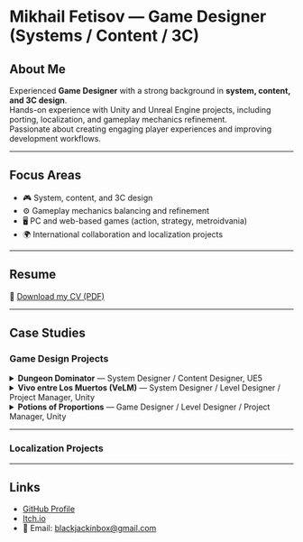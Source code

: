 # Mikhail Fetisov — Game Designer (Systems / Content / 3C)

<!--
This repository hosts my personal resume and portfolio site, available at:  
👉 [https://blackjackinbox.github.io](https://blackjackinbox.github.io)
-->

## About Me
Experienced **Game Designer** with a strong background in **system, content, and 3C design**.  
Hands-on experience with Unity and Unreal Engine projects, including porting, localization, and gameplay mechanics refinement.  
Passionate about creating engaging player experiences and improving development workflows.  

---

## Focus Areas
- 🎮 System, content, and 3C design  
- ⚙️ Gameplay mechanics balancing and refinement  
- 🖥️ PC and web-based games (action, strategy, metroidvania)  
- 🌍 International collaboration and localization projects  

---

## Resume
📄 [Download my CV (PDF)](CV_Mikhail_Fetisov.pdf)

---

## Case Studies

### Game Design Projects

<details>
  <summary><strong>Dungeon Dominator</strong> — System Designer / Content Designer, UE5</summary>

  <h4>About the Project:</h4>
  <p>
    A fantasy <strong>Dungeon management</strong> game developed in Unreal Engine 5 for PC.<br>
    Designed from a side-view, "ant-farm" perspective, focusing on base-building, exploration, and tactical encounters.<br>
    Currently in active production, developed by a small core team.
  </p>

  <h4>Role and Responsibilities:</h4>
  <ul>
    <li>System design: core player interaction, meta-progression, economy, and event logic</li>
    <li>Structured and maintained game design documentation</li>
    <li>Created balance sheets and coordinated integration between content and UI</li>
  </ul>

  <h4>Results:</h4>
  <ul>
    <li>Created clear, consistent documentation for complex gameplay systems and content features</li>
    <li>Improved overall design clarity and team communication</li>
  </ul>

  <h4>Project Materials</h4>
  <p>
    Publicly available gameplay footage and visual materials — including results of my design work — can be found on the official Telegram channel:<br>
    <a href="https://t.me/ShelterDungeongame" target="_blank">https://t.me/ShelterDungeongame</a>
  </p>

</details>

<details>
  <summary><strong>Vivo entre Los Muertos (VeLM)</strong> — System Designer / Level Designer / Project Manager, Unity</summary>

  <h4>About the Project</h4>
  <p>
    A 2D side-scrolling <strong>metroidvania</strong> inspired by <em>Pitfall</em>, <em>Ori</em>, and <em>Hollow Knight</em>, set in a <strong>Mesoamerican-inspired world</strong>.<br>
    Developed in Unity as a passion project without external funding.<br>
    The design included seven planned biomes, multiple boss encounters, and an emphasis on exploration and environmental storytelling.
  </p>

  <h4>Role and Responsibilities</h4>
  <ul>
    <li><strong>System Design:</strong> designed progression systems, player abilities, combat and resource mechanics</li>
    <li><strong>Level Design:</strong> created side-scrolling maps and gameplay flow for exploration and combat areas</li>
    <li><strong>Project Management:</strong> coordinated a small distributed team of artists and programmers, maintained development roadmap, feature priorities, and production milestones</li>
  </ul>

  <h4>Results</h4>
  <ul>
    <li>Completed a nearly finished <strong>vertical slice prototype</strong> showcasing core gameplay</li>
    <li>Fully developed and content-complete biome <strong>“House of Fire”</strong> with unique mechanics and visual identity</li>
  </ul>

<h4>Project Materials</h4>
<p>Screenshots and gameplay videos from the prototype:</p>

<p>
  <a href="images/photo_2023-06-26_15-11-11.jpg" target="_blank">
    <img src="images/photo_2023-06-26_15-11-11.jpg" alt="Vivo entre Los Muertos — Screenshot 1" width="360">
  </a>
  <a href="images/photo_2024-03-14_19-17-08.jpg" target="_blank">
    <img src="images/photo_2024-03-14_19-17-08.jpg" alt="Vivo entre Los Muertos — Screenshot 2" width="360">
  </a>
  <a href="images/photo_2024-08-11_20-02-43.jpg" target="_blank">
    <img src="images/photo_2024-08-11_20-02-43.jpg" alt="Vivo entre Los Muertos — Screenshot 3" width="360">
  </a>
  <a href="images/photo_2023-07-01_21-42-16.jpg" target="_blank">
    <img src="images/photo_2023-07-01_21-42-16.jpg" alt="Vivo entre Los Muertos — Screenshot 4" width="360">
  </a>
</p>

<p>
  <iframe width="560" height="315" src="https://www.youtube.com/embed/l5HTd_IAmmI" title="Vivo entre Los Muertos — Teaser" frameborder="0" allow="accelerometer; autoplay; clipboard-write; encrypted-media; gyroscope; picture-in-picture; web-share" allowfullscreen></iframe>
</p>

<p>
  <iframe width="560" height="315" src="https://www.youtube.com/embed/jOMC-22at2g" title="Vivo entre Los Muertos — Art" frameborder="0" allow="accelerometer; autoplay; clipboard-write; encrypted-media; gyroscope; picture-in-picture; web-share" allowfullscreen></iframe>
</p>

<p>
  <iframe width="560" height="315" src="https://www.youtube.com/embed/caZvm6MS2JQ" title="Vivo entre Los Muertos — Movement" frameborder="0" allow="accelerometer; autoplay; clipboard-write; encrypted-media; gyroscope; picture-in-picture; web-share" allowfullscreen></iframe>
</p>

<p>
  <iframe width="560" height="315" src="https://www.youtube.com/embed/L2x1uiXZY7k" title="Vivo entre Los Muertos — Puzzle Gameplay" frameborder="0" allow="accelerometer; autoplay; clipboard-write; encrypted-media; gyroscope; picture-in-picture; web-share" allowfullscreen></iframe>
</p>

</details>

<details>
  <summary><strong>Potions of Proportions</strong> — Game Designer / Level Designer / Project Manager, Unity</summary>

  <h4>About the Project</h4>
  <p>
    A 2D puzzle-platformer about creative size manipulation and spatial thinking.<br>
    Developed in Unity within 96 hours for the <strong>GMTK Game Jam 2024</strong> by a small team.<br>
    The game explores the mechanics of resizing characters and objects to solve platforming and logic challenges.
  </p>

  <h4>Role and Responsibilities</h4>
  <ul>
    <li><strong>Game Design:</strong> designed the core resizing mechanic and its puzzle applications</li>
    <li><strong>Level Design:</strong> built progressive puzzle levels emphasizing spatial awareness and timing</li>
    <li><strong>Project Management:</strong> coordinated team workflow, tracked scope within jam constraints, and managed final build submission</li>
  </ul>

  <h4>Results</h4>
  <ul>
    <li>Completed and submitted a fully playable prototype within the 96-hour deadline</li>
    <li>Received positive feedback for originality and level pacing during the jam</li>
  </ul>

<h4>Project Materials</h4>
<p>Screenshots and gameplay videos from the prototype:</p>

<p>
  <a href="images/photo_(1300).png" target="_blank">
    <img src="images/photo_(1300).png" alt="Potions of Proportions — Screenshot 1" width="360">
  </a>
  <a href="images/SmSHIP.jpg" target="_blank">
    <img src="images/SmSHIP.jpg" alt="Potions of Proportions — Screenshot 2" width="360">
  </a>
  <a href="images/umLMMl.jpg" target="_blank">
    <img src="images/umLMMl.jpg" alt="Potions of Proportions — Screenshot 3" width="360">
  </a>
  <a href="images/s__AfZ.jpg" target="_blank">
    <img src="images/s__AfZ.jpg" alt="Potions of Proportions — Screenshot 4" width="360">
  </a>
</p>

<p>
  <iframe width="560" height="315" src="https://www.youtube.com/embed/Q5BbFcm-3LM" title="Potions of Proportions — Walkthrough" frameborder="0" allow="accelerometer; autoplay; clipboard-write; encrypted-media; gyroscope; picture-in-picture; web-share" allowfullscreen></iframe>
</p>

<p>
  The playable version is available on the project page:<br>
  <a href="https://blackjackinbox.itch.io/potions-of-proportions" target="_blank" rel="noopener noreferrer">https://blackjackinbox.itch.io/potions-of-proportions</a>
</p>

</details>

---

### Localization Projects



---

## Links
- [GitHub Profile](https://github.com/BlackJackinBox)  
- [Itch.io](https://blackjackinbox.itch.io)
- 📧 Email: blackjackinbox@gmail.com
